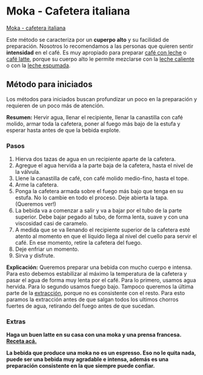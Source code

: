 # Moka - Cafetera italiana

[Moka - cafetera italiana](http://negro.coffee/aprendizaje/guias/moka-cafetera-italiana)

Este método se caracteriza por un **cuperpo alto** y su facilidad de preparación. Nosotros lo recomendamos a las personas que quieren sentir **intensidad** en el café. Es muy apropiado para preparar [café con leche](http://negro.coffee/aprendizaje/bebidas/cafe-con-leche) o [café latte](http://negro.coffee/aprendizaje/bebidas/cafe-latte), porque su cuerpo alto le permite mezclarse con la [leche caliente](http://negro.coffee/aprendizaje/vocabulario#lechecaliente) o con la [leche espumada](http://negro.coffee/aprendizaje/guias-de-prep/espumar-leche).

## Método para iniciados

Los métodos para iniciados buscan profundizar un poco en la preparación y requieren de un poco más de atención.

**Resumen:** Hervir agua, llenar el recipiente, llenar la canastilla con café molido, armar toda la cafetera, poner al fuego más bajo de la estufa y esperar hasta antes de que la bebida explote.

### Pasos

1. Hierva dos tazas de agua en un recipiente aparte de la cafetera.
2. Agregue el agua hervida a la parte baja de la cafetera, hasta el nivel de la válvula.
3. Llene la canastilla de café, con café molido medio-fino, hasta el tope.
4. Arme la cafetera.
5. Ponga la cafetera armada sobre el fuego más bajo que tenga en su estufa. No lo cambie en todo el proceso. Deje abierta la tapa. (Queremos ver!)
6. La bebida va a comenzar a salir y va a bajar por el tubo de la parte superior. Debe bajar pegado al tubo, de forma lenta, suave y con una viscosidad casi de caramelo.
7. A medida que se va llenando el recipiente superior de la cafetera esté atento al momento en que el líquido llega al nivel del cuello para servir el café. En ese momento, retire la cafetera del fuego.
8. Deje enfriar un momento.
9. Sirva y disfrute.

**Explicación:** Queremos preparar una bebida con mucho cuerpo e intensa. Para esto debemos estabilizar al máximo la temperatura de la cafetera y pasar el agua de forma muy lenta por el café. Para lo primero, usamos agua hervida. Para lo segundo usamos fuego bajo. Tampoco queremos la última parte de la [extracción](http://negro.coffee/aprendizaje/vocabulario#extraccion), porque no es consistente con el resto. Para esto paramos la extracción antes de que salgan todos los ultimos chorros fuertes de agua,  retirando del fuego antes de que sucedan.

### Extras

**Haga un buen latte en su casa con una moka y una prensa francesa. [Receta acá.](http://negro.coffee/blog/recetas/late-moka-y-prensa-francesa)**

**La bebida que produce una moka no es un espresso. Eso no le quita nada, puede ser una bebida muy agradable e intensa, además es una preparación consistente en la que siempre puede confiar.**

